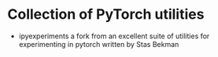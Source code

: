 # Collection of PyTorch utilities

- ipyexperiments a fork from an excellent suite of utilities for experimenting in pytorch written by Stas Bekman
